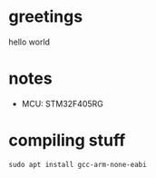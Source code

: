 # greetings
hello world

# notes
 * MCU: STM32F405RG

# compiling stuff
```
sudo apt install gcc-arm-none-eabi
```
